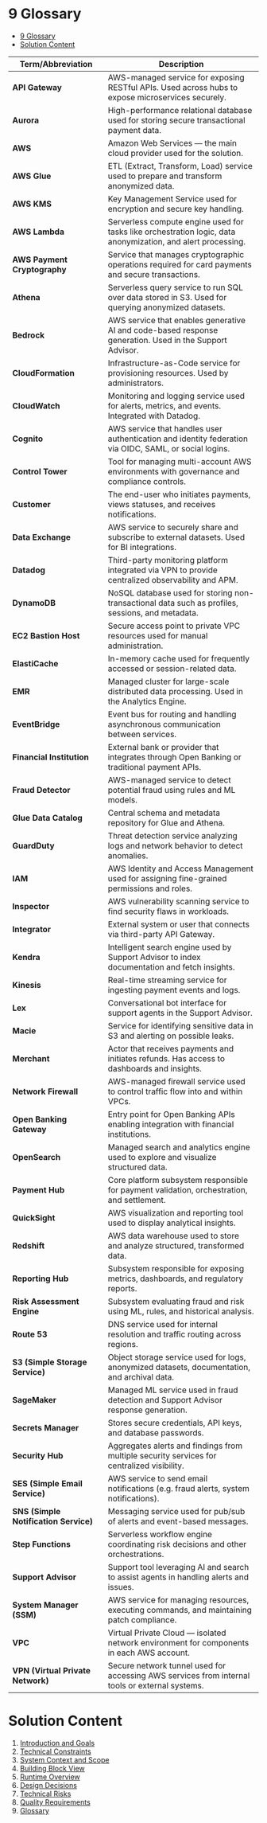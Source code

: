# 9 Glossary
<!-- TOC -->

- [9 Glossary](#9-glossary)
- [Solution Content](#solution-content)

<!-- /TOC -->

| Term/Abbreviation         | Description |
|---------------------------|-------------|
| **API Gateway**           | AWS-managed service for exposing RESTful APIs. Used across hubs to expose microservices securely. |
| **Aurora**                | High-performance relational database used for storing secure transactional payment data. |
| **AWS**                   | Amazon Web Services — the main cloud provider used for the solution. |
| **AWS Glue**              | ETL (Extract, Transform, Load) service used to prepare and transform anonymized data. |
| **AWS KMS**               | Key Management Service used for encryption and secure key handling. |
| **AWS Lambda**            | Serverless compute engine used for tasks like orchestration logic, data anonymization, and alert processing. |
| **AWS Payment Cryptography** | Service that manages cryptographic operations required for card payments and secure transactions. |
| **Athena**                | Serverless query service to run SQL over data stored in S3. Used for querying anonymized datasets. |
| **Bedrock**               | AWS service that enables generative AI and code-based response generation. Used in the Support Advisor. |
| **CloudFormation**        | Infrastructure-as-Code service for provisioning resources. Used by administrators. |
| **CloudWatch**            | Monitoring and logging service used for alerts, metrics, and events. Integrated with Datadog. |
| **Cognito**               | AWS service that handles user authentication and identity federation via OIDC, SAML, or social logins. |
| **Control Tower**         | Tool for managing multi-account AWS environments with governance and compliance controls. |
| **Customer**              | The end-user who initiates payments, views statuses, and receives notifications. |
| **Data Exchange**         | AWS service to securely share and subscribe to external datasets. Used for BI integrations. |
| **Datadog**               | Third-party monitoring platform integrated via VPN to provide centralized observability and APM. |
| **DynamoDB**              | NoSQL database used for storing non-transactional data such as profiles, sessions, and metadata. |
| **EC2 Bastion Host**      | Secure access point to private VPC resources used for manual administration. |
| **ElastiCache**           | In-memory cache used for frequently accessed or session-related data. |
| **EMR**                   | Managed cluster for large-scale distributed data processing. Used in the Analytics Engine. |
| **EventBridge**           | Event bus for routing and handling asynchronous communication between services. |
| **Financial Institution** | External bank or provider that integrates through Open Banking or traditional payment APIs. |
| **Fraud Detector**        | AWS-managed service to detect potential fraud using rules and ML models. |
| **Glue Data Catalog**     | Central schema and metadata repository for Glue and Athena. |
| **GuardDuty**             | Threat detection service analyzing logs and network behavior to detect anomalies. |
| **IAM**                   | AWS Identity and Access Management used for assigning fine-grained permissions and roles. |
| **Inspector**             | AWS vulnerability scanning service to find security flaws in workloads. |
| **Integrator**            | External system or user that connects via third-party API Gateway. |
| **Kendra**                | Intelligent search engine used by Support Advisor to index documentation and fetch insights. |
| **Kinesis**               | Real-time streaming service for ingesting payment events and logs. |
| **Lex**                   | Conversational bot interface for support agents in the Support Advisor. |
| **Macie**                 | Service for identifying sensitive data in S3 and alerting on possible leaks. |
| **Merchant**              | Actor that receives payments and initiates refunds. Has access to dashboards and insights. |
| **Network Firewall**      | AWS-managed firewall service used to control traffic flow into and within VPCs. |
| **Open Banking Gateway**  | Entry point for Open Banking APIs enabling integration with financial institutions. |
| **OpenSearch**            | Managed search and analytics engine used to explore and visualize structured data. |
| **Payment Hub**           | Core platform subsystem responsible for payment validation, orchestration, and settlement. |
| **QuickSight**            | AWS visualization and reporting tool used to display analytical insights. |
| **Redshift**              | AWS data warehouse used to store and analyze structured, transformed data. |
| **Reporting Hub**         | Subsystem responsible for exposing metrics, dashboards, and regulatory reports. |
| **Risk Assessment Engine**| Subsystem evaluating fraud and risk using ML, rules, and historical analysis. |
| **Route 53**              | DNS service used for internal resolution and traffic routing across regions. |
| **S3 (Simple Storage Service)** | Object storage service used for logs, anonymized datasets, documentation, and archival data. |
| **SageMaker**             | Managed ML service used in fraud detection and Support Advisor response generation. |
| **Secrets Manager**       | Stores secure credentials, API keys, and database passwords. |
| **Security Hub**          | Aggregates alerts and findings from multiple security services for centralized visibility. |
| **SES (Simple Email Service)** | AWS service to send email notifications (e.g. fraud alerts, system notifications). |
| **SNS (Simple Notification Service)** | Messaging service used for pub/sub of alerts and event-based messages. |
| **Step Functions**        | Serverless workflow engine coordinating risk decisions and other orchestrations. |
| **Support Advisor**       | Support tool leveraging AI and search to assist agents in handling alerts and issues. |
| **System Manager (SSM)**  | AWS service for managing resources, executing commands, and maintaining patch compliance. |
| **VPC**                   | Virtual Private Cloud — isolated network environment for components in each AWS account. |
| **VPN (Virtual Private Network)** | Secure network tunnel used for accessing AWS services from internal tools or external systems. |


<!-- CONTENTTABLE:START -->
# Solution Content

1. [Introduction and Goals](01-introduction-and-goals.md)
2. [Technical Constraints](02-technical-constraints.md)
3. [System Context and Scope](03-system-context-and-scope.md)
4. [Building Block View](04-building-block-view.md)
5. [Runtime Overview](05-RuntimeOverview.md)
6. [Design Decisions](06-design-decisions.md)
7. [Technical Risks](07-technical-risks.md)
8. [Quality Requirements](08-quality.md)
9. [Glossary](09-glossary.md)
<!-- CONTENTTABLE:END -->